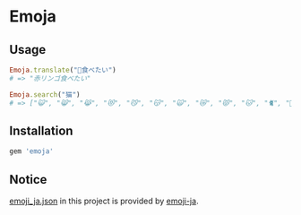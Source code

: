 # Emoja

## Usage

```ruby
Emoja.translate("🍎食べたい")
# => "赤リンゴ食べたい"

Emoja.search("猫")
# => ["😺", "😸", "😹", "😻", "😼", "😽", "🙀", "😿", "😾", "🐱", "🐈", "🐾"] 
```

## Installation

```ruby
gem 'emoja'
```

## Notice

[emoji_ja.json](https://github.com/d-mato/emoja/blob/master/lib/data/emoji_ja.json) in this project is provided by [emoji-ja](https://github.com/yagays/emoji-ja).
